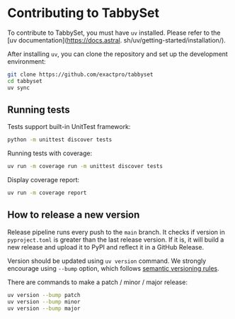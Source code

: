 # Contributing to TabbySet

To contribute to TabbySet, you must have `uv` installed. Please refer to the [uv documentation](https://docs.astral.
sh/uv/getting-started/installation/).

After installing `uv`, you can clone the repository and set up the development environment:

```bash
git clone https://github.com/exactpro/tabbyset
cd tabbyset
uv sync
```

## Running tests

Tests support built-in UnitTest framework:

```bash
python -m unittest discover tests
```

Running tests with coverage:

```bash
uv run -m coverage run -m unittest discover tests
```

Display coverage report:

```bash
uv run -m coverage report
```

## How to release a new version

Release pipeline runs every push to the `main` branch. It checks if version in `pyproject.toml` is greater than the 
last release version. If it is, it will build a new release and upload it to PyPI and reflect it in a GitHub Release.

Version should be updated using `uv version` command. We strongly encourage using `--bump` option, which follows 
[semantic versioning rules](https://semver.org/).

There are commands to make a patch / minor / major release:

```bash
uv version --bump patch
uv version --bump minor
uv version --bump major
```
